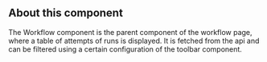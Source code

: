 ## About this component
The Workflow component is the parent component of the workflow page, where a table of attempts of runs is displayed. It is fetched from the api and can be filtered using a certain configuration of the toolbar component. 